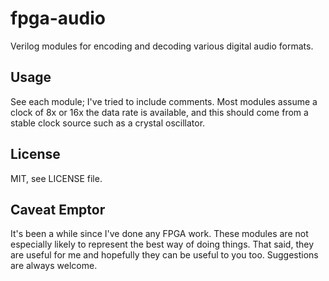 # fpga-audio
Verilog modules for encoding and decoding various digital audio formats.

## Usage
See each module; I've tried to include comments. Most modules assume a clock
of 8x or 16x the data rate is available, and this should come from a stable
clock source such as a crystal oscillator. 

## License
MIT, see LICENSE file.

## Caveat Emptor
It's been a while since I've done any FPGA work. These modules are not 
especially likely to represent the best way of doing things. That said,
they are useful for me and hopefully they can be useful to you too.
Suggestions are always welcome.
